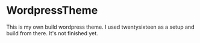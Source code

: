 # WordpressTheme

This is my own build wordpress theme.
I used twentysixteen as a setup and build from there.
It's not finished yet.
